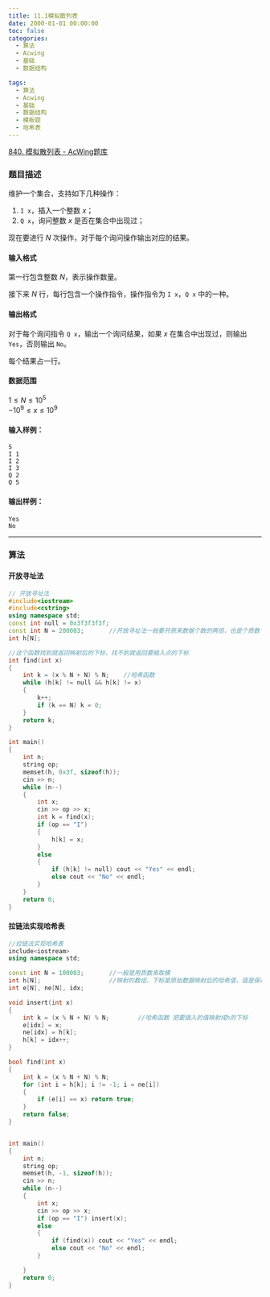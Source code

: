```yaml
---
title: 11.1模拟散列表
date: 2000-01-01 00:00:00
toc: false
categories:
  - 算法
  - Acwing
  - 基础
  - 数据结构

tags:
  - 算法
  - Acwing
  - 基础
  - 数据结构
  - 模板题
  - 哈希表
---
```


[840. 模拟散列表 - AcWing题库](https://www.acwing.com/problem/content/842/)


### 题目描述
维护一个集合，支持如下几种操作：

1.  `I x`，插入一个整数 $x$；
2.  `Q x`，询问整数 $x$ 是否在集合中出现过；

现在要进行 $N$ 次操作，对于每个询问操作输出对应的结果。

#### 输入格式

第一行包含整数 $N$，表示操作数量。

接下来 $N$ 行，每行包含一个操作指令，操作指令为 `I x`，`Q x` 中的一种。

#### 输出格式

对于每个询问指令 `Q x`，输出一个询问结果，如果 $x$ 在集合中出现过，则输出 `Yes`，否则输出 `No`。

每个结果占一行。

#### 数据范围

$1 \le N \le 10^5$  
$-10^9 \le x \le 10^9$

#### 输入样例：

```
5
I 1
I 2
I 3
Q 2
Q 5
```

#### 输出样例：

```
Yes
No
```

---
### 算法
#### 开放寻址法
```cpp
// 开放寻址法
#include<iostream>
#include<cstring>
using namespace std;
const int null = 0x3f3f3f3f;
const int N = 200003;       //开放寻址法一般要开原来数据个数的两倍，也是个质数
int h[N];

//这个函数找到就返回映射后的下标，找不到就返回要插入点的下标
int find(int x)
{
    int k = (x % N + N) % N;    //哈希函数
    while (h[k] != null && h[k] != x)
    {
        k++;
        if (k == N) k = 0;
    }
    return k;
}

int main()
{
    int n;
    string op;
    memset(h, 0x3f, sizeof(h));
    cin >> n;
    while (n--)
    {
        int x;
        cin >> op >> x;
        int k = find(x);
        if (op == "I") 
        {
            h[k] = x;
        }
        else
        {
            if (h[k] != null) cout << "Yes" << endl;
            else cout << "No" << endl;
        }
    }
    return 0;
}
```

#### 拉链法实现哈希表
```cpp
//拉链法实现哈希表
include<iostream>
using namespace std;

const int N = 100003;       //一般是用质数来取模
int h[N];                   //映射的数组，下标是原始数据映射后的哈希值，值是保存所有节点的地址，所有节点的地址初始化为-1
int e[N], ne[N], idx;

void insert(int x)
{
    int k = (x % N + N) % N;        //哈希函数 把要插入的值映射成h的下标
    e[idx] = x;
    ne[idx] = h[k];
    h[k] = idx++;
}

bool find(int x)
{
    int k = (x % N + N) % N;
    for (int i = h[k]; i != -1; i = ne[i])
    {
        if (e[i] == x) return true;
    }
    return false;
}


int main()
{
    int n;
    string op;
    memset(h, -1, sizeof(h));
    cin >> n;
    while (n--)
    {
        int x;
        cin >> op >> x;
        if (op == "I") insert(x);
        else
        {
            if (find(x)) cout << "Yes" << endl;
            else cout << "No" << endl;
        }

    }
    return 0;
}
```

